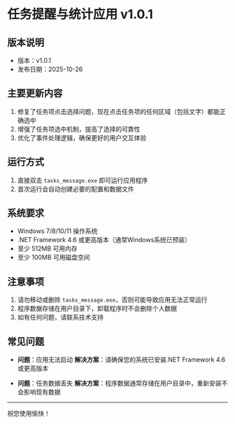 # 任务提醒与统计应用 v1.0.1

## 版本说明
- 版本：v1.0.1
- 发布日期：2025-10-26

## 主要更新内容
1. 修复了任务项点击选择问题，现在点击任务项的任何区域（包括文字）都能正确选中
2. 增强了任务项选中机制，提高了选择的可靠性
3. 优化了事件处理逻辑，确保更好的用户交互体验

## 运行方式
1. 直接双击 `tasks_message.exe` 即可运行应用程序
2. 首次运行会自动创建必要的配置和数据文件

## 系统要求
- Windows 7/8/10/11 操作系统
- .NET Framework 4.6 或更高版本（通常Windows系统已预装）
- 至少 512MB 可用内存
- 至少 100MB 可用磁盘空间

## 注意事项
1. 请勿移动或删除 `tasks_message.exe`，否则可能导致应用无法正常运行
2. 程序数据存储在用户目录下，卸载程序时不会删除个人数据
3. 如有任何问题，请联系技术支持

## 常见问题
- **问题**：应用无法启动
  **解决方案**：请确保您的系统已安装.NET Framework 4.6或更高版本

- **问题**：任务数据丢失
  **解决方案**：程序数据通常存储在用户目录中，重新安装不会影响现有数据

---

祝您使用愉快！